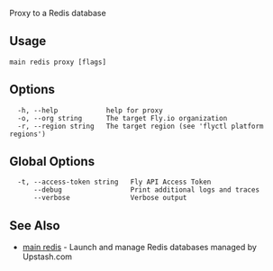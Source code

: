 Proxy to a Redis database

## Usage
~~~
main redis proxy [flags]
~~~

## Options

~~~
  -h, --help            help for proxy
  -o, --org string      The target Fly.io organization
  -r, --region string   The target region (see 'flyctl platform regions')
~~~

## Global Options

~~~
  -t, --access-token string   Fly API Access Token
      --debug                 Print additional logs and traces
      --verbose               Verbose output
~~~

## See Also

* [main redis](/docs/flyctl/main-redis/)	 - Launch and manage Redis databases managed by Upstash.com

